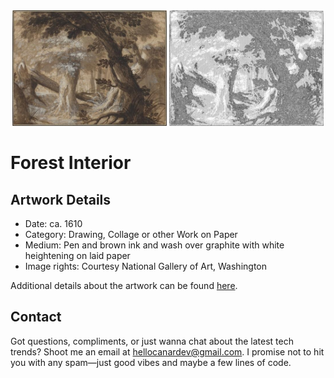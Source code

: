 <html>

<div align="center">
    <img width="49%" src="artwork.jpg" alt="artwork"/>
    <img width="49%" src="ascii_artwork.jpg" alt="artwork ASCII"/>
</div>

# Forest Interior

## Artwork Details

- Date: ca. 1610
- Category: Drawing, Collage or other Work on Paper
- Medium: Pen and brown ink and wash over graphite with white heightening on laid paper
- Image rights: Courtesy National Gallery of Art, Washington

Additional details about the artwork can be found [here](https://www.artsy.net/artwork/flemish-17th-century-forest-interior).

## Contact

Got questions, compliments, or just wanna chat about the latest tech trends? Shoot me an email
at [hellocanardev@gmail.com](mailto:hellocanardev@gmail.com). I promise not to hit you with any spam—just good vibes and
maybe a few lines of code.

</html>
